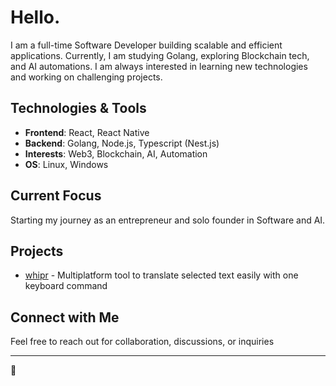 # Hello.

I am a full-time Software Developer building scalable and efficient applications. Currently, I am studying Golang, exploring Blockchain tech, and AI automations. I am always interested in learning new technologies and working on challenging projects.

## Technologies & Tools

- **Frontend**: React, React Native
- **Backend**: Golang, Node.js, Typescript (Nest.js)
- **Interests**: Web3, Blockchain, AI, Automation
- **OS**: Linux, Windows

## Current Focus

Starting my journey as an entrepreneur and solo founder in Software and AI.

## Projects

- [whipr](https://github.com/caioqf/whipr) - Multiplatform tool to translate selected text easily with one keyboard command

## Connect with Me

Feel free to reach out for collaboration, discussions, or inquiries

---

🤖
